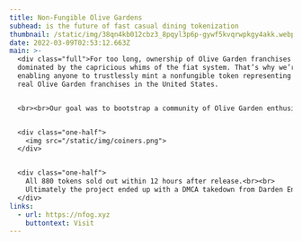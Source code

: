 ```yaml
---
title: Non-Fungible Olive Gardens
subhead: is the future of fast casual dining tokenization
thumbnail: /static/img/38qn4kb012cbz3_8pqyl3p6p-gywf5kvqrwpkgy4akk.webp
date: 2022-03-09T02:53:12.663Z
main: >-
  <div class="full">For too long, ownership of Olive Garden franchises has been
  dominated by the capricious whims of the fiat system. That’s why we’re
  enabling anyone to trustlessly mint a nonfungible token representing 1 of 880
  real Olive Garden franchises in the United States.


  <br><br>Our goal was to bootstrap a community of Olive Garden enthusiasts, which is the franchise mint price was tethered to the reasonable cost of a Tour Of Italy entree ($19.99, as of Dec 20, 2021).<br><br><br></div>


  <div class="one-half">
    <img src="/static/img/coiners.png">
  </div>


  <div class="one-half">
    All 880 tokens sold out within 12 hours after release.<br><br>
    Ultimately the project ended up with a DMCA takedown from Darden Enterprises and subsequent delisting from OpenSea. But the memories and the unlimited breadsticks remain.
  </div>
links:
  - url: https://nfog.xyz
    buttontext: Visit
---
```

